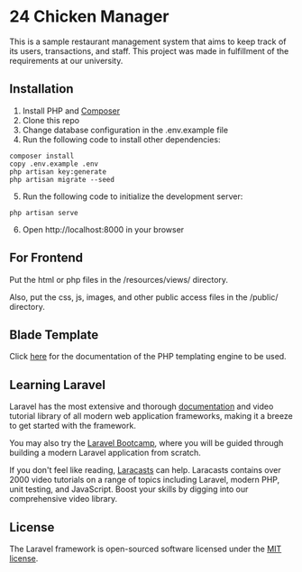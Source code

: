 # 24 Chicken Manager
This is a sample restaurant management system that aims to keep track of its users, transactions, and staff. This project was made in fulfillment of the requirements at our university.

## Installation
1. Install PHP and [Composer](https://getcomposer.org/ "Composer")
2. Clone this repo
3. Change database configuration in the .env.example file
4. Run the following code to install other dependencies:
```
composer install
copy .env.example .env
php artisan key:generate
php artisan migrate --seed
```
5. Run the following code to initialize the development server:
```
php artisan serve
```
6. Open http://localhost:8000 in your browser

## For Frontend
Put the html or php files in the /resources/views/ directory.

Also, put the css, js, images, and other public access files in the /public/ directory.

## Blade Template
Click [here](https://laravel.com/docs/9.x/blade "here") for the documentation of the PHP templating engine to be used.

## Learning Laravel

Laravel has the most extensive and thorough [documentation](https://laravel.com/docs) and video tutorial library of all modern web application frameworks, making it a breeze to get started with the framework.

You may also try the [Laravel Bootcamp](https://bootcamp.laravel.com), where you will be guided through building a modern Laravel application from scratch.

If you don't feel like reading, [Laracasts](https://laracasts.com) can help. Laracasts contains over 2000 video tutorials on a range of topics including Laravel, modern PHP, unit testing, and JavaScript. Boost your skills by digging into our comprehensive video library.

## License

The Laravel framework is open-sourced software licensed under the [MIT license](https://opensource.org/licenses/MIT).

